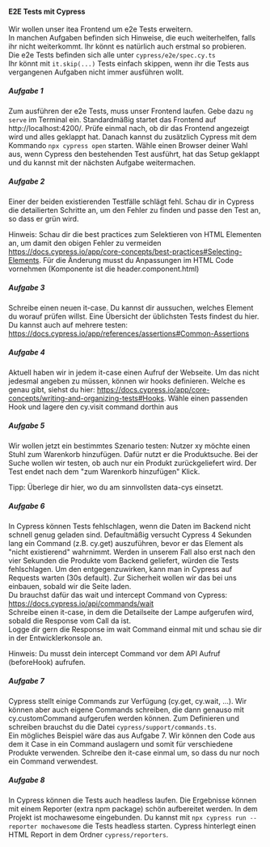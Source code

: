 #### E2E Tests mit Cypress

Wir wollen unser itea Frontend um e2e Tests erweitern.<br>
In manchen Aufgaben befinden sich Hinweise, die euch weiterhelfen, falls ihr nicht weiterkommt. Ihr könnt es natürlich auch erstmal so probieren.<br>
Die e2e Tests befinden sich alle unter `cypress/e2e/spec.cy.ts`<br>
Ihr könnt mit `it.skip(...)` Tests einfach skippen, wenn ihr die Tests aus vergangenen Aufgaben nicht immer ausführen wollt.

##### Aufgabe 1
Zum ausführen der e2e Tests, muss unser Frontend laufen. Gebe dazu `ng serve` im Terminal ein. Standardmäßig startet das Frontend auf http://localhost:4200/. Prüfe einmal nach, ob dir das Frontend angezeigt wird und alles geklappt hat. Danach kannst du zusätzlich Cypress mit dem Kommando `npx cypress open` starten. Wähle einen Browser deiner Wahl aus, wenn Cypress den bestehenden Test ausführt, hat das Setup geklappt und du kannst mit der nächsten Aufgabe weitermachen.

##### Aufgabe 2
Einer der beiden existierenden Testfälle schlägt fehl. Schau dir in Cypress die detailierten Schritte an, um den Fehler zu finden und passe den Test an, so dass er grün wird.

Hinweis: Schau dir die best practices zum Selektieren von HTML Elementen an, um damit den obigen Fehler zu vermeiden https://docs.cypress.io/app/core-concepts/best-practices#Selecting-Elements. Für die Änderung musst du Anpassungen im HTML Code vornehmen (Komponente ist die header.component.html)

##### Aufgabe 3
Schreibe einen neuen it-case. Du kannst dir aussuchen, welches Element du worauf prüfen willst. Eine Übersicht der üblichsten Tests findest du hier. Du kannst auch auf mehrere testen: https://docs.cypress.io/app/references/assertions#Common-Assertions

##### Aufgabe 4
Aktuell haben wir in jedem it-case einen Aufruf der Webseite. Um das nicht jedesmal angeben zu müssen, können wir hooks definieren. Welche es genau gibt, siehst du hier: https://docs.cypress.io/app/core-concepts/writing-and-organizing-tests#Hooks.
Wähle einen passenden Hook und lagere den cy.visit command dorthin aus

##### Aufgabe 5
Wir wollen jetzt ein bestimmtes Szenario testen: Nutzer xy möchte einen Stuhl zum Warenkorb hinzufügen. Dafür nutzt er die Produktsuche. Bei der Suche wollen wir testen, ob auch nur ein Produkt zurückgeliefert wird. Der Test endet nach dem "zum Warenkorb hinzufügen" Klick.

Tipp: Überlege dir hier, wo du am sinnvollsten data-cys einsetzt.

##### Aufgabe 6
In Cypress können Tests fehlschlagen, wenn die Daten im Backend nicht schnell genug geladen sind. Defaultmäßig versucht Cypress 4 Sekunden lang ein Command (z.B. cy.get) auszuführen, bevor er das Element als "nicht existierend" wahrnimmt. Werden in unserem Fall also erst nach den vier Sekunden die Produkte vom Backend geliefert, würden die Tests fehlschlagen.
Um den entgegenzuwirken, kann man in Cypress auf Requests warten (30s default). Zur Sicherheit wollen wir das bei uns einbauen, sobald wir die Seite laden.<br>
Du brauchst dafür das wait und intercept Command von Cypress: https://docs.cypress.io/api/commands/wait<br>
Schreibe einen it-case, in dem die Detailseite der Lampe aufgerufen wird, sobald die Response vom Call da ist.<br>
Logge dir gern die Response im wait Command einmal mit und schau sie dir in der Entwicklerkonsole an.

Hinweis: Du musst dein intercept Command vor dem API Aufruf (beforeHook) aufrufen.

##### Aufgabe 7
Cypress stellt einige Commands zur Verfügung (cy.get, cy.wait, ...). Wir können aber auch eigene Commands schreiben, die dann genauso mit cy.customCommand aufgerufen werden können. Zum Definieren und schreiben brauchst du die Datei `cypress/support/commands.ts`.<br>
Ein mögliches Beispiel wäre das aus Aufgabe 7. Wir können den Code aus dem it Case in ein Command auslagern und somit für verschiedene Produkte verwenden. Schreibe den it-case einmal um, so dass du nur noch ein Command verwendest.

##### Aufgabe 8
In Cypress können die Tests auch headless laufen. Die Ergebnisse können mit einem Reporter (extra npm package) schön aufbereitet werden. In dem Projekt ist mochawesome eingebunden. Du kannst mit `npx cypress run --reporter mochawesome` die Tests headless starten. Cypress hinterlegt einen HTML Report in dem Ordner `cypress/reporters`.